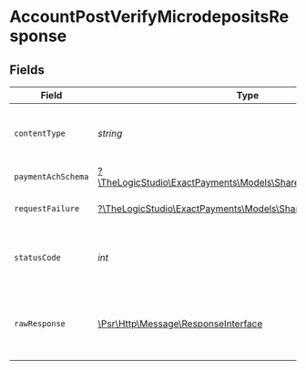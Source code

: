 # AccountPostVerifyMicrodepositsResponse


## Fields

| Field                                                                                                        | Type                                                                                                         | Required                                                                                                     | Description                                                                                                  |
| ------------------------------------------------------------------------------------------------------------ | ------------------------------------------------------------------------------------------------------------ | ------------------------------------------------------------------------------------------------------------ | ------------------------------------------------------------------------------------------------------------ |
| `contentType`                                                                                                | *string*                                                                                                     | :heavy_check_mark:                                                                                           | HTTP response content type for this operation                                                                |
| `paymentAchSchema`                                                                                           | [?\TheLogicStudio\ExactPayments\Models\Shared\PaymentAchSchema](../../models/shared/PaymentAchSchema.md)     | :heavy_minus_sign:                                                                                           | Example response                                                                                             |
| `requestFailure`                                                                                             | [?\TheLogicStudio\ExactPayments\Models\Shared\RequestFailure](../../models/shared/RequestFailure.md)         | :heavy_minus_sign:                                                                                           | Problems with the request                                                                                    |
| `statusCode`                                                                                                 | *int*                                                                                                        | :heavy_check_mark:                                                                                           | HTTP response status code for this operation                                                                 |
| `rawResponse`                                                                                                | [\Psr\Http\Message\ResponseInterface](https://www.php-fig.org/psr/psr-7/#33-psrhttpmessageresponseinterface) | :heavy_minus_sign:                                                                                           | Raw HTTP response; suitable for custom response parsing                                                      |